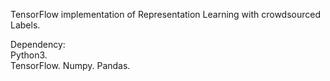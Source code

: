TensorFlow implementation of Representation Learning with crowdsourced Labels.  

Dependency:  
Python3.  
TensorFlow. 
Numpy. 
Pandas. 
